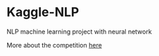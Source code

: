 # Kaggle-NLP
NLP machine learning project with neural network

More about the competition [here](https://www.kaggle.com/c/datamining2020)
